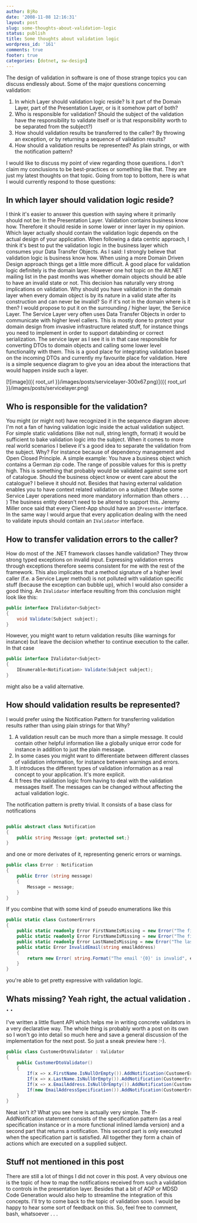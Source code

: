 ```yaml
---
author: BjRo
date: '2008-11-08 12:16:31'
layout: post
slug: some-thoughts-about-validation-logic
status: publish
title: Some thoughts about validation logic
wordpress_id: '161'
comments: true
footer: true
categories: [dotnet, sw-design]
---
```


The design of validation in software is one of those strange topics you
can discuss endlessly about. Some of the major questions concerning
validation:

1.  In which Layer should validation logic reside? Is it part of the Domain Layer, part of the Presentation Layer, or is it somehow part
    of both?
2.  Who is responsible for validation? Should the subject of the validation have the responsibility to validate itself or is that
    responsibility worth to be separated from the subject?)
3.  How should validation results be transferred to the caller? By throwing an exception, or by returning a sequence of validation
    results?
4.  How should a validation results be represented? As plain strings, or with the notification pattern?

I would like to discuss my point of view regarding those questions. I don't claim my conclusions to be best-practices or something like that.
They are just my latest thoughts on that topic. Going from top to bottom, here is what I would currently respond to those questions: 

In which layer should validation logic reside?
-------------------------------------------------

I think it's easier to answer this question with saying where it primarily should not be: In the Presentation Layer. Validation contains business know how. Therefore it should reside in some lower or inner layer in my opinion. Which layer
actually should contain the validation logic depends on the actual design of your application. When following a data centric approach, I
think it's best to put the validation logic in the business layer which consumes your Data Transfer Objects. As I said: I strongly believe that
validation logic is business know how. When using a more Domain Driven Design approach things get a little more difficult. A good place for
validation logic definitely is the domain layer. However one hot topic on the Alt.NET mailing list in the past months was whether domain
objects should be able to have an invalid state or not. This decision has naturally very strong implications on validation. Why should you
have validation in the domain layer when every domain object is by its nature in a valid state after its construction and can never be invalid?
So if it's not in the domain where is it then? I would propose to put it on the surrounding / higher layer, the Service Layer. The Service Layer
very often uses Data Transfer Objects in order to communicate with higher level callers. This is mostly done to protect your domain design
from invasive infrastructure related stuff, for instance things you need to implement in order to support databinding or correct serialization.
The service layer as I see it is in that case responsible for converting DTOs to domain objects and calling some lower level functionality with
them. This is a good place for integrating validation based on the incoming DTOs and currently my favourite place for validation. Here is a
simple sequence diagram to give you an idea about the interactions that would happen inside such a layer.

[![image]({{ root_url }}/images/posts/servicelayer-300x67.png)]({{ root_url }}/images/posts/servicelayer.png)

Who is responsible for the validation?
---------------------------------------

You might (or might not) have recognized it in the sequence diagram above: I'm not a fan of having validation logic inside the actual validation subject. For simple static
validations (like not null, string length, format) it would be sufficient to bake validation logic into the subject. When it comes to
more real world scenarios I believe it's a good idea to separate the validation from the subject. Why? For instance because of dependency
management and Open Closed Principle. A simple example: You have a business object which contains a German zip code. The range of possible
values for this is pretty high. This is something that probably would be validated against some sort of catalogue. Should the business object
know or event care about the catalogue? I believe it should not. Besides that having external validation enables you to have context related
validation on a subject (Maybe some Service Layer operations need more mandatory information than others . . . ) The business entity doesn't
need to be altered to support this. Jeremy Miller once said that every Client-App should have an `IPresenter` interface. In the same way I would
argue that every application dealing with the need to validate inputs should contain an `IValidator` interface. 

How to transfer validation errors to the caller?
-------------------------------------------------
How do most of the .NET framework classes handle validation? They throw strong typed exceptions on invalid input.  Expressing validation errors through exceptions therefore seems
consistent for me with the rest of the framework. This also implicates that a method signature of a higher level caller (f.e. a Service Layer method) is not polluted with validation specific stuff (because the
exception can bubble up), which I would also consider a good thing. An `IValidator` interface resulting from this conclusion might look like
this: 

``` csharp A basic validator interface
public interface IValidator<Subject>
{
	void Validate(Subject subject); 
}
```
However, you might want to return validation results (like warnings for instance) but leave the decision whether to continue execution to the caller. In that case
``` csharp A validator with notifications
public interface IValidator<Subject>
{ 
	IEnumerable<Notification> Validate(Subject subject); 
} 
```
might also be a valid alternative. 

How should validation results be represented?
----------------------------------------------

I would prefer using the Notification Pattern for transferring validation results rather than using plain strings for that Why?

1.  A validation result can be much more than a simple message. It could contain other helpful information like a globally unique error code
    for instance in addition to just the plain message.
2.  In some cases you might want to differentiate between different classes of validation information, for instance between warnings and errors.
3.  It introduces the different types of validation information as a real concept to your application. It's more explicit.
4.  It frees the validation logic from having to deal with the validation messages itself. The messages can be changed without
    affecting the actual validation logic.

The notification pattern is pretty trivial. It consists of a base class
for notifications 
	
``` csharp A possible implementation for the Notification pattern

public abstract class Notification 
{ 
	public string Message {get; protected set;} 
}
```
and one or more derivates of it, representing generic errors or warnings. 
``` csharp An error notification
public class Error : Notification 
{ 
	public Error (string message) 
	{ 
		Message = message; 
	} 
}
```
If you combine that with some kind of pseudo enumerations like this 
``` csharp a pseudo enumeration containing all error notifications
public static class CustomerErrors 
{ 
	public static readonly Error FirstNameIsMissing = new Error("The first name is missing"); 
	public static readonly Error FirstNameIsMissing = new Error("The first name is missing"); 
	public static readonly Error LastNameIsMissing = new Error("The last name is missing"); 
	public static Error InvalidEmail(string emailAddress) 
	{ 
		return new Error( string.Format("The email '{0}' is invalid", emailAddress)); 
	}
} 
```
you're able to get pretty expressive with validation logic. 

Whats missing? Yeah right, the actual validation . . .
---------------------------------------------------------
I've written a little fluent API which helps me in writing concrete validators in a very declarative way. The whole thing
is probably worth a post on its own so I won't go into detail so much here and save a general discussion of the implementation for the next
post. So just a sneak preview here :-). 

``` csharp A custom validator 
public class CustomerDtoValidator : Validator 
{ 
	public CustomerDtoValidator() 
	{
		If(x => x.FirstName.IsNullOrEmpty()).AddNotification(CustomerErrors.FirstNameIsMissing) 
		If(x => x.LastName.IsNullOrEmpty()).AddNotification(CustomerErrors.LastNameIsMissing) 
		If(x => x.EmailAddress.IsNullOrEmpty()).AddNotification(CustomerErrors.EmailAddressIsMissing) 
		If(new EmailAddressSpecification()).AddNotification(CustomerErrors.EmailAddressIsInvalid); 
	} 
}
```
Neat isn't it? What you see here is actually very simple.  The If-AddNotification statement consists of the specification pattern (as a real specification instance or in a more functional inlined lamda
version) and a second part that returns a notification. This second part is only executed when the specification part is satisfied. All together they form a chain of actions which are executed on a supplied subject.

Stuff not mentioned in this post
---------------------------------

There are still a lot of things I did not cover in this post. A very obvious one is the topic of how to map the notifications received from such a validation to controls in the presentation layer. Besides that a bit of AOP or MDSD Code Generation
would also help to streamline the integration of this concepts. I'll try to come back to the topic of validation soon. I would be happy to hear
some sort of feedback on this. So, feel free to comment, bash, whatsoever . . .
